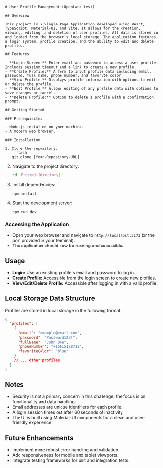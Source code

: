 ```
# User Profile Management (OpenLane test)

## Overview

This project is a Single Page Application developed using React, TypeScript, Material-UI, and Vite. It allows for the creation, viewing, editing, and deletion of user profiles. All data is stored in and loaded from the browser's local storage. The application features a login system, profile creation, and the ability to edit and delete profiles.

## Features

- **Login Screen:** Enter email and password to access a user profile. Includes session timeout and a link to create a new profile.
- **Create Profile:** A form to input profile data including email, password, full name, phone number, and favorite color.
- **View Profile:** Displays profile information with options to edit or delete the profile.
- **Edit Profile:** Allows editing of any profile data with options to save changes or cancel.
- **Delete Profile:** Option to delete a profile with a confirmation prompt.

## Getting Started

### Prerequisites

- Node.js installed on your machine.
- A modern web browser.

### Installation

1. Clone the repository:
   ```bash
   git clone [Your-Repository-URL]
   ```
2. Navigate to the project directory:
   ```bash
   cd [Project-Directory]
   ```
3. Install dependencies:
   ```bash
   npm install
   ```
4. Start the development server:
   ```bash
   npm run dev
   ```

### Accessing the Application

- Open your web browser and navigate to `http://localhost:5173` (or the port provided in your terminal).
- The application should now be running and accessible.

## Usage

- **Login:** Use an existing profile's email and password to log in.
- **Create Profile:** Accessible from the login screen to create new profiles.
- **View/Edit/Delete Profile:** Accessible after logging in with a valid profile.

## Local Storage Data Structure

Profiles are stored in local storage in the following format:
```json
{
  "profiles": [
    {
      "email": "example@email.com",
      "password": "Password123!",
      "fullName": "John Doe",
      "phoneNumber": "+15615128712",
      "favoriteColor": "blue"
    }
    // ... other profiles
  ]
}
```

## Notes

- Security is not a primary concern in this challenge; the focus is on functionality and data handling.
- Email addresses are unique identifiers for each profile.
- A login session times out after 60 seconds of inactivity.
- The UI is built using Material-UI components for a clean and user-friendly experience.

## Future Enhancements

- Implement more robust error handling and validation.
- Add responsiveness for mobile and tablet viewports.
- Integrate testing frameworks for unit and integration tests.
```